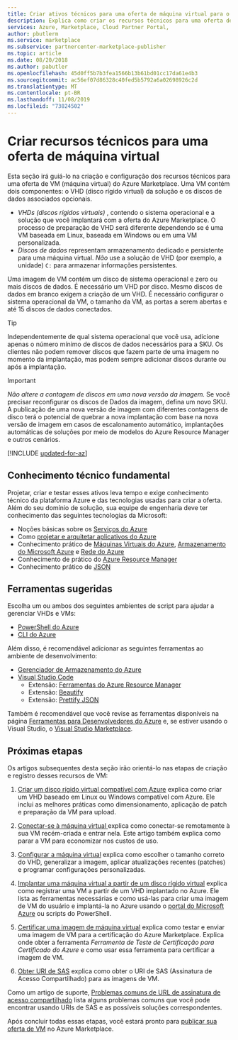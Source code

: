 ```yaml
---
title: Criar ativos técnicos para uma oferta de máquina virtual para o Azure Marketplace
description: Explica como criar os recursos técnicos para uma oferta de máquina virtual no Azure Marketplace.
services: Azure, Marketplace, Cloud Partner Portal,
author: pbutlerm
ms.service: marketplace
ms.subservice: partnercenter-marketplace-publisher
ms.topic: article
ms.date: 08/20/2018
ms.author: pabutler
ms.openlocfilehash: 45d0ff5b7b3fea1566b13b61bd01cc17da61e4b3
ms.sourcegitcommit: ac56ef07d86328c40fed5b5792a6a02698926c2d
ms.translationtype: MT
ms.contentlocale: pt-BR
ms.lasthandoff: 11/08/2019
ms.locfileid: "73824502"
---
```

# <a name="create-technical-assets-for-a-virtual-machine-offer"></a>Criar recursos técnicos para uma oferta de máquina virtual

Esta seção irá guiá-lo na criação e configuração dos recursos técnicos para uma oferta de VM (máquina virtual) do Azure Marketplace.  Uma VM contém dois componentes: o VHD (disco rígido virtual) da solução e os discos de dados associados opcionais.  

- *VHDs (discos rígidos virtuais)* , contendo o sistema operacional e a solução que você implantará com a oferta do Azure Marketplace. O processo de preparação de VHD será diferente dependendo se é uma VM baseada em Linux, baseada em Windows ou em uma VM personalizada.
- *Discos de dados* representam armazenamento dedicado e persistente para uma máquina virtual. *Não* use a solução de VHD (por exemplo, a unidade) `C:` para armazenar informações persistentes.

Uma imagem de VM contém um disco de sistema operacional e zero ou mais discos de dados. É necessário um VHD por disco. Mesmo discos de dados em branco exigem a criação de um VHD.
É necessário configurar o sistema operacional da VM, o tamanho da VM, as portas a serem abertas e até 15 discos de dados conectados.

> [!TIP] 
> Independentemente de qual sistema operacional que você usa, adicione apenas o número mínimo de discos de dados necessários para a SKU. Os clientes não podem remover discos que fazem parte de uma imagem no momento da implantação, mas podem sempre adicionar discos durante ou após a implantação. 

> [!IMPORTANT]
> *Não altere a contagem de discos em uma nova versão da imagem.* Se você precisar reconfigurar os discos de Dados da imagem, defina um novo SKU. A publicação de uma nova versão de imagem com diferentes contagens de disco terá o potencial de quebrar a nova implantação com base na nova versão de imagem em casos de escalonamento automático, implantações automáticas de soluções por meio de modelos do Azure Resource Manager e outros cenários.

[!INCLUDE [updated-for-az](../../../../includes/updated-for-az.md)]

## <a name="fundamental-technical-knowledge"></a>Conhecimento técnico fundamental

Projetar, criar e testar esses ativos leva tempo e exige conhecimento técnico da plataforma Azure e das tecnologias usadas para criar a oferta. Além do seu domínio de solução, sua equipe de engenharia deve ter conhecimento das seguintes tecnologias da Microsoft: 
-   Noções básicas sobre os [Serviços do Azure](https://azure.microsoft.com/services/) 
-   Como [projetar e arquitetar aplicativos do Azure](https://azure.microsoft.com/solutions/architecture/)
-   Conhecimento prático de [Máquinas Virtuais do Azure](https://azure.microsoft.com/services/virtual-machines/), [Armazenamento do Microsoft Azure](https://azure.microsoft.com/services/?filter=storage) e [Rede do Azure](https://azure.microsoft.com/services/?filter=networking)
-   Conhecimento de prático do [Azure Resource Manager](https://azure.microsoft.com/features/resource-manager/)
-   Conhecimento prático de [JSON](https://www.json.org/)


## <a name="suggested-tools"></a>Ferramentas sugeridas 

Escolha um ou ambos dos seguintes ambientes de script para ajudar a gerenciar VHDs e VMs:
-   [PowerShell do Azure](https://docs.microsoft.com/powershell/azure/overview)
-   [CLI do Azure](https://docs.microsoft.com/cli/azure)

Além disso, é recomendável adicionar as seguintes ferramentas ao ambiente de desenvolvimento: 

-   [Gerenciador de Armazenamento do Azure](https://docs.microsoft.com/azure/vs-azure-tools-storage-manage-with-storage-explorer)
-   [Visual Studio Code](https://code.visualstudio.com/)
    *   Extensão: [Ferramentas do Azure Resource Manager](https://marketplace.visualstudio.com/items?itemName=msazurermtools.azurerm-vscode-tools)
    *   Extensão: [Beautify](https://marketplace.visualstudio.com/items?itemName=HookyQR.beautify)
    *   Extensão: [Prettify JSON](https://marketplace.visualstudio.com/items?itemName=mohsen1.prettify-json)

Também é recomendável que você revise as ferramentas disponíveis na página [Ferramentas para Desenvolvedores do Azure](https://azure.microsoft.com/tools/) e, se estiver usando o Visual Studio, o [Visual Studio Marketplace](https://marketplace.visualstudio.com/).


## <a name="next-steps"></a>Próximas etapas

Os artigos subsequentes desta seção irão orientá-lo nas etapas de criação e registro desses recursos de VM:

1. [Criar um disco rígido virtual compatível com Azure](./cpp-create-vhd.md) explica como criar um VHD baseado em Linux ou Windows compatível com Azure.  Ele inclui as melhores práticas como dimensionamento, aplicação de patch e preparação da VM para upload.

2. [Conectar-se à máquina virtual ](./cpp-connect-vm.md) explica como conectar-se remotamente à sua VM recém-criada e entrar nela.  Este artigo também explica como parar a VM para economizar nos custos de uso.

3. [Configurar a máquina virtual](./cpp-configure-vm.md) explica como escolher o tamanho correto do VHD, generalizar a imagem, aplicar atualizações recentes (patches) e programar configurações personalizadas.

4. [Implantar uma máquina virtual a partir de um disco rígido virtual](./cpp-deploy-vm-vhd.md) explica como registrar uma VM a partir de um VHD implantado no Azure.  Ele lista as ferramentas necessárias e como usá-las para criar uma imagem de VM do usuário e implantá-la no Azure usando o [portal do Microsoft Azure](https://ms.portal.azure.com/) ou scripts do PowerShell. 

5. [Certificar uma imagem de máquina virtual](./cpp-certify-vm.md) explica como testar e enviar uma imagem de VM para a certificação do Azure Marketplace. Explica onde obter a ferramenta *Ferramenta de Teste de Certificação para Certificado do Azure* e como usar essa ferramenta para certificar a imagem de VM. 

6. [Obter URI de SAS](./cpp-get-sas-uri.md) explica como obter o URI de SAS (Assinatura de Acesso Compartilhado) para as imagens de VM.
 
Como um artigo de suporte, [Problemas comuns de URL de assinatura de acesso compartilhado](./cpp-common-sas-url-issues.md) lista alguns problemas comuns que você pode encontrar usando URIs de SAS e as possíveis soluções correspondentes.

Após concluir todas essas etapas, você estará pronto para [publicar sua oferta de VM](./cpp-publish-offer.md) no Azure Marketplace.
